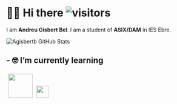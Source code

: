 # 🙋‍♂️ Hi there ![visitors](https://img.shields.io/badge/dynamic/json?color=informational&label=visitor&query=value&url=https%3A%2F%2Fapi.countapi.xyz%2Fhit%2Faeris170.aeris170%2Freadme)

I am **Andreu Gisbert Bel**. I am a student of **ASIX/DAM** in IES Ebre.

![Agisbertb GitHub Stats](https://github-readme-stats.vercel.app/api?username=agisbertb&show_icons=true)

## - 🤓 I’m currently learning


<code><img src="https://i.blogs.es/8d2420/650_1000_java/1366_2000.png" height="64" style="margin:5px" /></code><code><img src="https://miro.medium.com/max/910/1*JZ2YCpyIOO3JfnXy264b_A.png" height="32" style="margin:5px" /></code>
